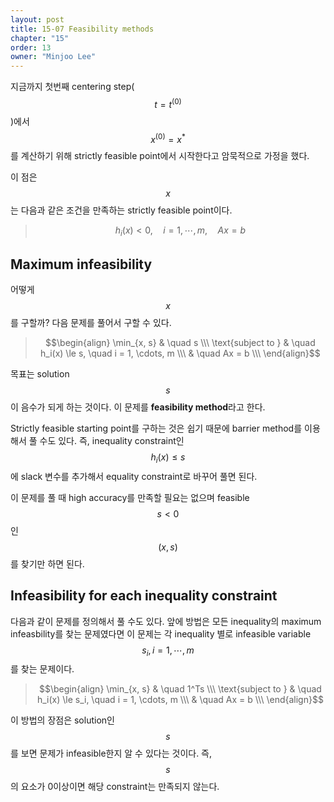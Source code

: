 ```yaml
---
layout: post
title: 15-07 Feasibility methods
chapter: "15"
order: 13
owner: "Minjoo Lee"
---
```

지금까지 첫번째 centering step($$t = t^{(0)}$$)에서 $$x^{(0)} = x^*$$를 계산하기 위해 strictly feasible point에서 시작한다고 암묵적으로 가정을 했다. 

이 점은 $$x$$는 다음과 같은 조건을 만족하는 strictly feasible point이다.
>$$ h_i(x) \lt 0, \quad i = 1, \cdots, m, \quad Ax = b$$

## Maximum infeasibility
어떻게 $$x$$를 구할까? 다음 문제를 풀어서 구할 수 있다.

>$$\begin{align}
\min_{x, s} & \quad s \\\
\text{subject to } & \quad h_i(x) \le s, \quad i = 1, \cdots, m \\\
                        & \quad Ax = b \\\
\end{align}$$

목표는 solution $$s$$이 음수가 되게 하는 것이다. 이 문제를 **feasibility method**라고 한다.

Strictly feasible starting point를 구하는 것은 쉽기 때문에 barrier method를 이용해서 풀 수도 있다. 즉, inequality constraint인 $$h_i(x) \le s$$에 slack 변수를 추가해서 equality constraint로 바꾸어 풀면 된다.

이 문제를 풀 때 high accuracy를 만족할 필요는 없으며 feasible $$s < 0$$인 $$(x,s)$$를 찾기만 하면 된다.

## Infeasibility for each inequality constraint 
다음과 같이 문제를 정의해서 풀 수도 있다. 앞에 방법은 모든 inequality의 maximum infeasbility를 찾는 문제였다면 이 문제는 각 inequality 별로  infeasible variable $$s_i, i = 1, \cdots, m$$를 찾는 문제이다.
>$$\begin{align}
\min_{x, s} & \quad 1^Ts \\\
\text{subject to } & \quad h_i(x) \le s_i, \quad i = 1, \cdots, m \\\
                        & \quad Ax = b \\\
\end{align}$$

이 방법의 장점은 solution인 $$s$$를 보면 문제가 infeasible한지 알 수 있다는 것이다. 즉, $$s$$의 요소가 0이상이면 해당 constraint는 만족되지 않는다.